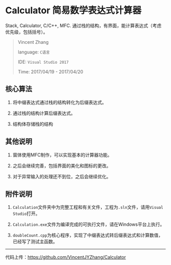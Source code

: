 # Calculator 简易数学表达式计算器
Stack, Calculator, C/C++, MFC. 通过栈的结构，有界面，能计算表达式（考虑优先级，包括括号）。

> Vincent Zhang
>
> language: `C语言`  
>
> IDE: `Visual Studio 2017`  
>
> Time: 2017/04/19 - 2017/04/20


## 核心算法

1. 将中缀表达式通过栈的结构转化为后缀表达式。

2. 通过栈的结构计算后缀表达式。

3. 结构体存储栈的结构

## 其他说明

1. 窗体使用MFC制作，可以实现基本的计算器功能。

2. 之后会继续完善，包括界面的美化和图标的更改。

3. 对于异常输入的处理还不到位，之后会继续优化。

## 附件说明

1. `Calculation`文件夹中为完整工程和有关文件，工程为`.sln`文件，请用`Visual Studio`打开。

2. `Calculation.exe`文件为编译完成的可执行文件，请在Windows平台上执行。

3. `doubleCount.cpp`为核心程序，实现了中缀表达式转后缀表达式和计算数值，已经写了测试主函数。


---

代码上传：https://github.com/VincentJYZhang/Calculator
